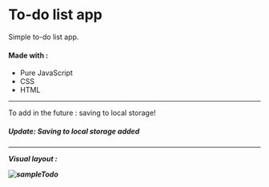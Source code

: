 # To-do list app


Simple to-do list app.

<h4>Made with : </h4> 
 <ul>
  <li>Pure JavaScript</li>
  <li>CSS</li>
  <li>HTML</li>
 </ul>
<hr>
To add in the future : saving to local storage!
<h5>Update: Saving to local storage added<h5><hr>
Visual layout :

![sampleTodo](https://user-images.githubusercontent.com/56004853/72212023-acccc200-34d5-11ea-8b4e-41950d3d30f8.jpg)
